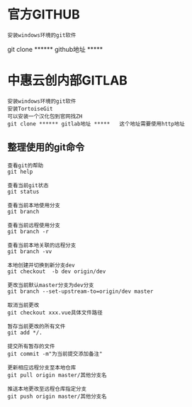 # 官方GITHUB

    安装windows环境的git软件

git clone ****** github地址 *****
# 中惠云创内部GITLAB

    安装windows环境的git软件
    安装TortoiseGit
    可以安装一个汉化包到官网找ZH
    git clone ****** gitlab地址 *****   这个地址需要使用http地址

## 整理使用的git命令
    查看git的帮助
    git help

    查看当前git状态
    git status

    查看当前本地使用分支
    git branch

    查看当前远程使用分支
    git branch -r

    查看当前本地关联的远程分支
    git branch -vv

    本地创建并切换到新分支dev
    git checkout  -b dev origin/dev
    
    更改当前默认master分支为dev分支
    git branch --set-upstream-to=origin/dev master

    取消当前更改
    git checkout xxx.vue具体文件路径

    暂存当前更改的所有文件
    git add */.

    提交所有暂存的文件
    git commit -m"为当前提交添加备注"

    更新相应远程分支至本地仓库
    git pull origin master/其他分支名

    推送本地更改至远程仓库指定分支
    git push origin master/其他分支名
